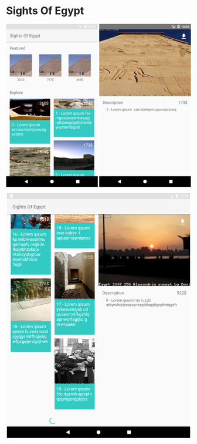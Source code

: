 # Sights Of Egypt
<p align="center">
  <img src="https://github.com/Mohamed-Fakhry/SightsOfEgypt/blob/master/Screens/Screenshot_1508011574.png" width="250">
  <img src="https://github.com/Mohamed-Fakhry/SightsOfEgypt/blob/master/Screens/Screenshot_1508011593.png" width="250">
</p>
<p align="center">
  <img src="https://github.com/Mohamed-Fakhry/SightsOfEgypt/blob/master/Screens/Screenshot_1508012124.png" width="500">
</p>
